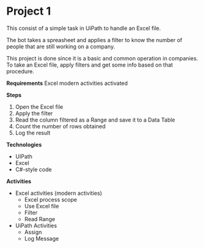 # Project 1

This consist of a simple task in UiPath to handle an Excel file.

The bot takes a spreasheet and applies a filter to know the number of people that are still working on a company.

This project is done since it is a basic and common operation in companies. To take an Excel file, apply filters and get some info based on that procedure.

**Requirements**
Excel modern activities activated

**Steps**
1. Open the Excel file
2. Apply the filter
3. Read the column filtered as a Range and save it to a Data Table
4. Count the number of rows obtained
5. Log the result

**Technologies**

- UIPath
- Excel
- C#-style code

**Activities**
- Excel activities (modern activities)
    - Excel process scope
	- Use Excel file
	- Filter
	- Read Range
- UiPath Activities
    - Assign
	- Log Message